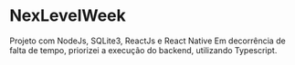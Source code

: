 # NexLevelWeek
Projeto com NodeJs, SQLite3, ReactJs e React Native
Em decorrência de falta de tempo, priorizei a execução do backend, utilizando Typescript.
